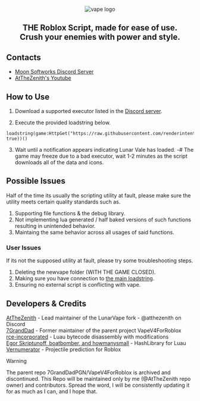 <p align="center">
  <picture>
    <source media="(prefers-color-scheme: dark)" srcset="./README/Lunar Vape Logo Dark.png">
    <source media="(prefers-color-scheme: light)" srcset="./README/Lunar Vape Logo Light.png">
    <img alt="vape logo" src="./README/Lunar Vape Logo Dark.png">
  </picture>
</p>
<h2 align="center">
  THE Roblox Script, made for ease of use.
  <br/>
  Crush your enemies with power and style.
</h2>

## Contacts
- [Moon Softworks Discord Server](https://discord/dEKX9XnZwS)
- [AtTheZenith's Youtube](https://youtube.com/@AtTheZenith)

## How to Use

1. Download a supported executor listed in the  [Discord server](https://discord/dEKX9XnZwS).

2. Execute the provided loadstring below.
```luau
loadstring(game:HttpGet("https://raw.githubusercontent.com/renderintent/LunarVape/main/loader.lua", true))()
```

3. Wait until a notification appears indicating Lunar Vale has loaded.
-# The game may freeze due to a bad executor, wait 1-2 minutes as the script downloads all of the data and icons.

## Possible Issues
Half of the time its usually the scripting utility at fault, please make sure the utility meets certain quality standards such as.
1. Supporting file functions & the debug library.
2. Not implementing lua generated / half baked versions of such functions resulting in unintended behavior.
3. Maintaing the same behavior across all usages of said functions.

### User Issues
If its not the supposed utility at fault, please try some troubleshooting steps.
1. Deleting the newvape folder (WITH THE GAME CLOSED).
2. Making sure you have connection to [the main loadstring](https://raw.githubusercontent.com/renderintent/LunarVape/main/loader.lua).
3. Ensuring no external script is conflicting with vape.

## Developers & Credits
[AtTheZenith](https://github.com/AtTheZenith) - Lead maintainer of the LunarVape fork - @atthezenith on Discord
<br/>
[7GrandDad](https://github.com/7GrandDadPGN) - Former maintainer of the parent project VapeV4ForRoblox
<br/>
[rce-incorporated](https://github.com/rce-incorporated/Fiu) - Luau bytecode disassembly with modifications
<br/>
[Egor Skriptunoff, boatbomber, and howmanysmall](https://devforum.roblox.com/t/open-source-hashlib/416732/1) - HashLibrary for Luau
<br/>
[Vernumerator](https://devforum.roblox.com/t/predict-projectile-ballistics-including-gravity-and-motion/1842434) - Projectile prediction for Roblox

> [!WARNING]
> The parent repo 7GrandDadPGN/VapeV4ForRoblox is archived and discontinued.
> This Repo will be maintained only by me (@AtTheZenith repo owner) and contributors.
> Spread the word, I will be consistently updating it for as much as I can, and I hope that.

